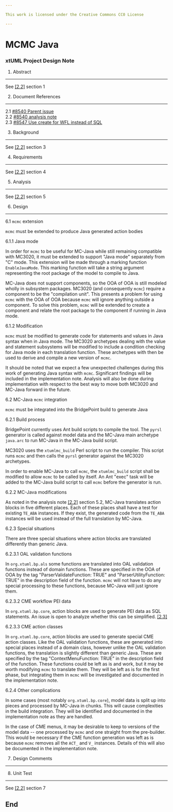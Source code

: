 ```yaml
---

This work is licensed under the Creative Commons CC0 License

---
```


# MCMC Java
### xtUML Project Design Note

1. Abstract
-----------
See [[2.2]](#2.2) section 1

2. Document References
----------------------
<a id="2.1"></a>2.1 [#8540 Parent issue](https://support.onefact.net/issues/8540)  
<a id="2.2"></a>2.2 [#8540 analysis note](8540_java_ant.md)  
<a id="2.3"></a>2.3 [#8547 Use create for WFL instead of SQL](https://support.onefact.net/issues/8547)  

3. Background
-------------
See [[2.2]](#2.2) section 3

4. Requirements
---------------
See [[2.2]](#2.2) section 4

5. Analysis
-----------
See [[2.2]](#2.2) section 5

6. Design
---------

6.1 `mcmc` extension

`mcmc` must be extended to produce Java generated action bodies

6.1.1 Java mode

In order for `mcmc` to be useful for MC-Java while still remaining compatible
with MC3020, it must be extended to support "Java mode" separately from "C"
mode. This extension will be made through a marking function `EnableJavaMode`.
This marking function will take a string argument representing the root package
of the model to compile to Java.

MC-Java does not support components, so the OOA of OOA is still modeled wholly
in subsystem packages. MC3020 (and consequently `mcmc`) require a component to
be the "compilation unit". This presents a problem for using `mcmc` with the OOA
of OOA because `mcmc` will ignore anything outside a component. To solve this
problem, `mcmc` will be extended to create a component and relate the root
package to the component if running in Java mode.

6.1.2 Modification

`mcmc` must be modified to generate code for statements and values in Java
syntax when in Java mode. The MC3020 archetypes dealing with the value and
statement subsystems will be modified to include a condition checking for Java
mode in each translation function. These archetypes with then be used to derive
and compile a new version of `mcmc`.

It should be noted that we expect a few unexpected challenges during this work
of generating Java syntax with `mcmc`. Significant findings will be included in
the implementation note. Analysis will also be done during implementation with
respect to the best way to move both MC3020 and MC-Java forward in the future.

6.2 MC-Java `mcmc` integration

`mcmc` must be integrated into the BridgePoint build to generate Java

6.2.1 Build process

BridgePoint currently uses Ant build scripts to compile the tool. The `pyrsl`
generator is called against model data and the MC-Java main archetype `java.arc`
to run MC-Java in the MC-Java build script.

MC3020 uses the `xtumlmc_build` Perl script to run the compiler. This script
runs `mcmc` and then calls the `pyrsl` generator against the MC3020 archetypes.

In order to enable MC-Java to call `mcmc`, the `xtumlmc_build` script shall be
modified to allow `mcmc` to be called by itself. An Ant "exec" task will be
added to the MC-Java build script to call `mcmc` before the generator is run.

6.2.2 MC-Java modifications

As noted in the analysis note [[2.2]](#2.2) section 5.2, MC-Java translates
action blocks in five different places. Each of these places shall have a test
for existing `TE_ABA` instances. If they exist, the generated code from the
`TE_ABA` instances will be used instead of the full translation by MC-Java.

6.2.3 Special situations

There are three special situations where action blocks are translated
differently than generic Java.

6.2.3.1 OAL validation functions

In `org.xtuml.bp.als` some functions are translated into OAL validation
functions instead of domain functions. These are specified in the OOA of OOA by
the tag "ParserValidateFunction: TRUE" and "ParserUtilityFunction: TRUE" in the
description field of the function. `mcmc` will not have to do any special
processing to these functions, because MC-Java will just ignore them.

6.2.3.2 CME workflow PEI data

In `org.xtuml.bp.core`, action blocks are used to generate PEI data as SQL
statements. An issue is open to analyze whether this can be simplified.
[[2.3]](#2.3)

6.2.3.3 CME action classes

In `org.xtuml.bp.core`, action blocks are used to generate special CME action
classes. Like the OAL validation functions, these are generated into special
places instead of a domain class, however unlike the OAL validation functions,
the translation is slightly different than generic Java. These are specified by
the tag "ContextMenuFunction: TRUE" in the description field of the function.
These functions could be left as is and work, but it may be worth modifying
`mcmc` to translate them. They will be left as is for the first phase, but
integrating them in `mcmc` will be investigated and documented in the
implementation note.

6.2.4 Other complications

In some cases (most notably `org.xtuml.bp.core`), model data is split up into
pieces and processed by MC-Java in chunks. This will cause complexities in the
build integration. They will be identified and documented in the implementation
note as they are handled.

In the case of CME menus, it may be desirable to keep to versions of the model
data -- one processed by `mcmc` and one straight from the pre-builder. This
would be necessary if the CME function generation was left as is because `mcmc`
removes all the `ACT_` and `V_` instances. Details of this will also be
documented in the implementation note.

7. Design Comments
------------------

8. Unit Test
------------
See [[2.2]](#2.2) section 7

End
---

